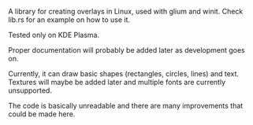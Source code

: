 A library for creating overlays in Linux, used with glium and winit. Check lib.rs for an example on how to use it.

Tested only on KDE Plasma.

Proper documentation will probably be added later as development goes on.

Currently, it can draw basic shapes (rectangles, circles, lines) and text. Textures will maybe be added later and multiple fonts are currently unsupported.

The code is basically unreadable and there are many improvements that could be made here.